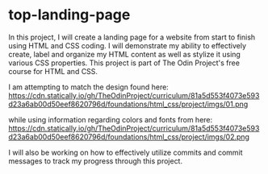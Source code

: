 # top-landing-page

In this project, I will create a landing page for a website from start to finish using HTML and CSS coding. I will demonstrate my ability to effectively create, label and organize my HTML content as well as stylize it using various CSS properties. This project is part of The Odin Project's free course for HTML and CSS. 

I am attempting to match the design found here: https://cdn.statically.io/gh/TheOdinProject/curriculum/81a5d553f4073e593d23a6ab00d50eef8620796d/foundations/html_css/project/imgs/01.png

while using information regarding colors and fonts from here: https://cdn.statically.io/gh/TheOdinProject/curriculum/81a5d553f4073e593d23a6ab00d50eef8620796d/foundations/html_css/project/imgs/02.png

I will also be working on how to effectively utilize commits and commit messages to track my progress through this project. 